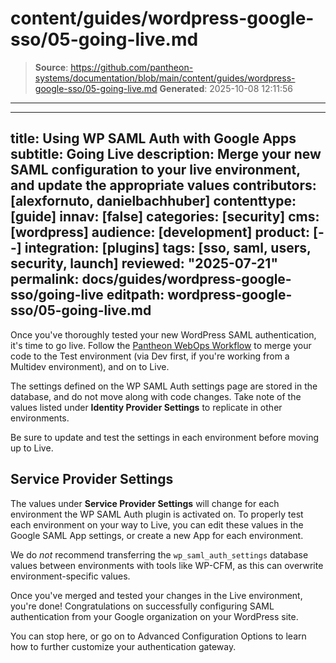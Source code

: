 # content/guides/wordpress-google-sso/05-going-live.md

> **Source**: https://github.com/pantheon-systems/documentation/blob/main/content/guides/wordpress-google-sso/05-going-live.md
> **Generated**: 2025-10-08 12:11:56

---

---
title: Using WP SAML Auth with Google Apps
subtitle: Going Live
description: Merge your new SAML configuration to your live environment, and update the appropriate values
contributors: [alexfornuto, danielbachhuber]
contenttype: [guide]
innav: [false]
categories: [security]
cms: [wordpress]
audience: [development]
product: [--]
integration: [plugins]
tags: [sso, saml, users, security, launch]
reviewed: "2025-07-21"
permalink: docs/guides/wordpress-google-sso/going-live
editpath: wordpress-google-sso/05-going-live.md
---

Once you've thoroughly tested your new WordPress SAML authentication, it's time to go live. Follow the [Pantheon WebOps Workflow](/pantheon-workflow) to merge your code to the Test environment (via Dev first, if you're working from a Multidev environment), and on to Live.

<Alert type="info" title="Note">

The settings defined on the WP SAML Auth settings page are stored in the database, and do not move along with code changes. Take note of the values listed under **Identity Provider Settings** to replicate in other environments.

</Alert>

Be sure to update and test the settings in each environment before moving up to Live.

## Service Provider Settings

The values under **Service Provider Settings** will change for each environment the WP SAML Auth plugin is activated on. To properly test each environment on your way to Live, you can edit these values in the Google SAML App settings, or create a new App for each environment.

<Alert type="danger" title="Warning">

We do *not* recommend transferring the `wp_saml_auth_settings` database values between environments with tools like WP-CFM, as this can overwrite environment-specific values.

</Alert>

Once you've merged and tested your changes in the Live environment, you're done! Congratulations on successfully configuring SAML authentication from your Google organization on your WordPress site.

You can stop here, or go on to Advanced Configuration Options to learn how to further customize your authentication gateway.
